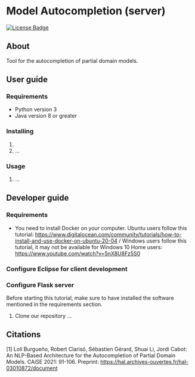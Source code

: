 # Model Autocompletion (server)

[![License Badge](https://img.shields.io/badge/license-EPL%202.0-brightgreen.svg)](https://opensource.org/licenses/EPL-2.0)

## About

Tool for the autocompletion of partial domain models.

## User guide

### Requirements

- Python version 3
- Java version 8 or greater

### Installing 

1.
2. ...

### Usage

1.  ...


## Developer guide

### Requirements

- You need to install Docker on your computer. Ubuntu users follow this tutorial: https://www.digitalocean.com/community/tutorials/how-to-install-and-use-docker-on-ubuntu-20-04 / Windows users follow this tutorial, it may not be available for Windows 10 Home users: https://www.youtube.com/watch?v=5nX8U8Fz5S0 

### Configure Eclipse for client development

### Configure Flask server

Before starting this tutorial, make sure to have installed the software mentioned in the requirements section.

1. Clone our repository ...

## Citations

[1] Loli Burgueño, Robert Clarisó, Sébastien Gérard, Shuai Li, Jordi Cabot: An NLP-Based Architecture for the Autocompletion of Partial Domain Models. CAiSE 2021: 91-106. Preprint: https://hal.archives-ouvertes.fr/hal-03010872/document
